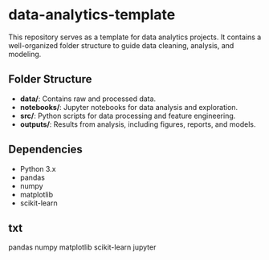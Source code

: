 # data-analytics-template

This repository serves as a template for data analytics projects. It contains a well-organized folder structure to guide data cleaning, analysis, and modeling.

## Folder Structure

- **data/**: Contains raw and processed data.
- **notebooks/**: Jupyter notebooks for data analysis and exploration.
- **src/**: Python scripts for data processing and feature engineering.
- **outputs/**: Results from analysis, including figures, reports, and models.

## Dependencies

- Python 3.x
- pandas
- numpy
- matplotlib
- scikit-learn

## txt

 pandas
numpy
matplotlib
scikit-learn
jupyter


